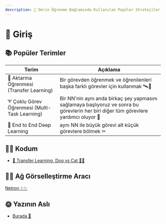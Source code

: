 ```yaml
---
description: 🥽 Derin Öğrenme Bağlamında Kullanılan Popüler Stratejiler 
---
```


# 🌱 Giriş

## 📚 Popüler Terimler
| Terim                  | Açıklama      |
| ---------------------- |---------------|
| 🚙 Aktarma Öğrenmesi (Transfer Learning) | Bir görevden öğrenmek ve öğrenilenleri başka farklı görevler için kullanmak 🛰🚙 |
| ➰ Çoklu Görev Öğrenmesi (Multi-Task Learning) | Bir NN'nin aynı anda birkaç şey yapmasını sağlamaya başlıyoruz ve sonra bu görevlerin her biri diğer tüm görevlere yardımcı oluyor 🚀 |
| 🏴 End to End Deep Learning | aynı NN ile büyük görevi alt küçük görevlere bölmek ✂ |

## 👩‍💻 Kodum
- [🚙 Transfer Learning, Dog vs Cat 🐶🐱](./0-TransferLearningDogvsCat.ipynb)

## 👷‍♀️ Ağ Görselleştirme Aracı
[Netron ✨✨](https://github.com/lutzroeder/netron)

## 🌞 Yazının Aslı
- [Burada 🐾](https://dl.asmaamir.com/5-dlstrategies/a-introduction)